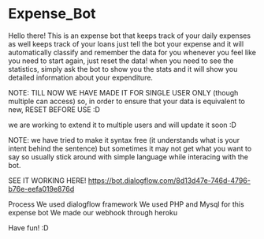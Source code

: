# Expense_Bot
Hello there!
This is an expense bot that keeps track of your daily expenses as well keeps track of your loans
just tell the bot your expense and it will automatically classify and remember the data for you
whenever you feel like you need to start again, just reset the data!
when you need to see the statistics, simply ask the bot to show you the stats and it will show you detailed 
information about your expenditure.

NOTE:
TILL NOW WE HAVE MADE IT FOR SINGLE USER ONLY (though multiple can access) so, 
in order to ensure that your data is equivalent to new,
RESET BEFORE USE :D

we are working to extend it to multiple users and will update it soon :D


NOTE:
we have tried to make it syntax free (it understands what is your intent behind the sentence) but sometimes it may not get what you want to say
so usually stick around with simple language while interacing with the bot.


SEE IT WORKING HERE! 
https://bot.dialogflow.com/8d13d47e-746d-4796-b76e-eefa019e876d


Process
We used dialogflow framework 
We used PHP and Mysql for this expense bot
We made  our webhook through heroku



Have fun! :D

